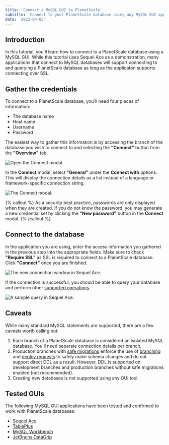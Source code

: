 ```yaml
---
title: 'Connect a MySQL GUI to PlanetScale'
subtitle: 'Connect to your PlanetScale database using any MySQL GUI application'
date: '2023-04-05'
---
```


## Introduction

In this tutorial, you'll learn how to connect to a PlanetScale database using a MySQL GUI. While this tutorial uses Sequel Ace as a demonstration, many applications that connect to MySQL databases will support connecting to and querying a PlanetScale database as long as the applicaton supports connecting over SSL.

## Gather the credentials

To connect to a PlanetScale database, you'll need four pieces of information:

- The database name
- Host name
- Username
- Password

The easiest way to gather this information is by accessing the branch of the database you wish to connect to and selecting the **"Connect"** button from the **"Overview"** tab.

![Open the Connect modal.](/assets/docs/tutorials/connect-mysql-gui/connect.png)

In the **Connect** modal, select **"General"** under the **Connect with** options. This will display the connection details as a list instead of a language or framework-specific connection string.

![The Connect modal.](/assets/docs/tutorials/connect-mysql-gui/connect-modal.png)

{% callout %}
As a security best practice, passwords are only displayed when they are created. If you do not know the password, you may generate a new credential set by clicking the **"New password"** button in the **Connect** modal.
{% /callout %}

## Connect to the database

In the application you are using, enter the access information you gathered in the previous step into the appropriate fields. Make sure to check **"Require SSL"** as SSL is required to connect to a PlanetScale database. Click **"Connect"** once you are finished.

![The new connection window in Sequel Ace.](/assets/docs/tutorials/connect-mysql-gui/ace-connect.png)

If the connection is successful, you should be able to query your database and perform other [supported operations](/docs/reference/mysql-compatibility).

![A sample query in Sequel Ace.](/assets/docs/tutorials/connect-mysql-gui/ace-query.png)

## Caveats

While many standard MySQL statements are supported, there are a few caveats worth calling out:

1. Each branch of a PlanetScale database is considered an isolated MySQL database. You'll need separate connection details per branch.
2. Production branches with [safe migrations](/docs/concepts/safe-migrations) enforce the use of [branching](/docs/concepts/branching) and [deploy requests](/docs/concepts/deploy-requests) to safely make schema changes and do not support direct DDL as a result. However, DDL is supported on development branches and production branches without safe migrations enabled (not recommended).
3. Creating new databases is not supported using any GUI tool.

## Tested GUIs

The following MySQL GUI applications have been tested and confirmed to work with PlanetScale databases:

- [Sequel Ace](https://sequel-ace.com/)
- [TablePlus](https://tableplus.com/)
- [MySQL Workbench](https://www.mysql.com/products/workbench/)
- [JetBrains DataGrip](/blog/using-planetscale-with-jetbrains-datagrip-mysql-gui)

